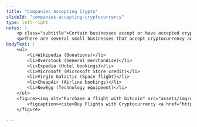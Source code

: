 ```yaml
--- 
title: "Companies Accepting Crypto"
slideId: "companies-accepting-cryptocurrency"
type: left-right
notes: | 
    <p class="subtitle">Certain businesses accept or have accepted cryptocurrency.</p>
    <p>There are several small businesses that accept cryptocurrency and several more larger companies that have previously or are currently accepting cryptocurrency. Whether it be travel, online buying of goods, or payment for services, cryptocurrency is increasingly being employed as a payment option.</p>
bodyText: | 
    <ul>
        <li>Wikipedia (Donations)</li>
        <li>Overstock (General merchandise)</li>
        <li>Expedia (Hotel bookings)</li>
        <li>Microsoft (Microsoft Store credit)</li>
        <li>Virgin Galactic (Space flight)</li>
        <li>CheapAir (Airline bookings)</li>
        <li>NewEgg (Technology equipment)</li>
    </ul>
    <figure><img alt="Purchase a flight with bitcoin" src="assets/img/cheapair_checkout.png" title="Companies Accepting Crypto">
        <figcaption><cite>Buy Flights with Cryptocurrency <a href="https://www.cheapair.com/">(cheapair.com)</a></cite></figcaption>
    </figure>
        
---
```


